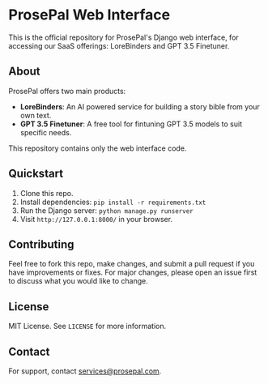 # ProsePal Web Interface

This is the official repository for ProsePal's Django web interface, for accessing our SaaS offerings: LoreBinders and GPT 3.5 Finetuner.

## About

ProsePal offers two main products:

- **LoreBinders**: An AI powered service for building a story bible from your own text.
- **GPT 3.5 Finetuner**: A free tool for fintuning GPT 3.5 models to suit specific needs.

This repository contains only the web interface code.

## Quickstart

1. Clone this repo.
2. Install dependencies: `pip install -r requirements.txt`
3. Run the Django server: `python manage.py runserver`
4. Visit `http://127.0.0.1:8000/` in your browser.

## Contributing

Feel free to fork this repo, make changes, and submit a pull request if you have improvements or fixes. For major changes, please open an issue first to discuss what you would like to change.

## License

MIT License. See `LICENSE` for more information.

## Contact

For support, contact <services@prosepal.com>.
